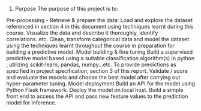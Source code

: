 1) Purpose
The purpose of this project is to:

Pre-processing  - Retrieve  & prepare the data:
Load and explore the dataset referenced in section 4 in this document using techniques learnt during this course.
Visualize the data and describe it thoroughly, identify correlations..etc.
Clean, transform categorical data and model the dataset using the techniques learnt throughout the course in preparation for building a predictive model.
Model building & fine tuning
Build a supervised predictive model based using a suitable classification algorithm(s) in python , utilizing scikit-learn, pandas, numpy…etc. To provide predictions as specified in project specification, section 3 of this report.
Validate / score and evaluate the models and choose the best model after carrying out hyper-parameter tuning.
Model deployment
Build an API for the model using Python Flask framework.
Deploy the model on local host.
 Build a simple front end to access the API and pass new feature values to the prediction model for inference. 
